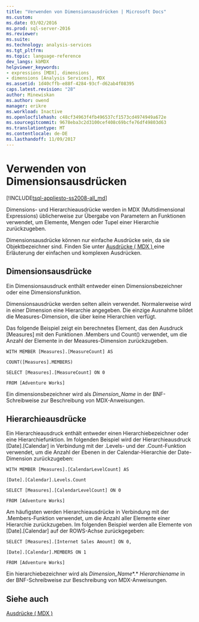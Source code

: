 ```yaml
---
title: "Verwenden von Dimensionsausdrücken | Microsoft Docs"
ms.custom: 
ms.date: 03/02/2016
ms.prod: sql-server-2016
ms.reviewer: 
ms.suite: 
ms.technology: analysis-services
ms.tgt_pltfrm: 
ms.topic: language-reference
dev_langs: kbMDX
helpviewer_keywords:
- expressions [MDX], dimensions
- dimensions [Analysis Services], MDX
ms.assetid: 1d40cffb-e88f-4284-93cf-d62ab4f08395
caps.latest.revision: "28"
author: Minewiskan
ms.author: owend
manager: erikre
ms.workload: Inactive
ms.openlocfilehash: c48cf34963f4fb496537cf1573cd4974949a672e
ms.sourcegitcommit: 9678eba3c2d3100cef408c69bcfe76df49803d63
ms.translationtype: MT
ms.contentlocale: de-DE
ms.lasthandoff: 11/09/2017
---
```

# <a name="using-dimension-expressions"></a>Verwenden von Dimensionsausdrücken
[!INCLUDE[tsql-appliesto-ss2008-all_md](../includes/tsql-appliesto-ss2008-all-md.md)]

  Dimensions- und Hierarchieausdrücke werden in MDX (Multidimensional Expressions) üblicherweise zur Übergabe von Parametern an Funktionen verwendet, um Elemente, Mengen oder Tupel einer Hierarchie zurückzugeben.  
  
 Dimensionsausdrücke können nur einfache Ausdrücke sein, da sie Objektbezeichner sind. Finden Sie unter [Ausdrücke &#40; MDX &#41; ](../mdx/expressions-mdx.md) eine Erläuterung der einfachen und komplexen Ausdrücken.  
  
## <a name="dimension-expressions"></a>Dimensionsausdrücke  
 Ein Dimensionsausdruck enthält entweder einen Dimensionsbezeichner oder eine Dimensionsfunktion.  
  
 Dimensionsausdrücke werden selten allein verwendet. Normalerweise wird in einer Dimension eine Hierarchie angegeben. Die einzige Ausnahme bildet die Measures-Dimension, die über keine Hierarchien verfügt.  
  
 Das folgende Beispiel zeigt ein berechnetes Element, das den Ausdruck [Measures] mit den Funktionen .Members und Count() verwendet, um die Anzahl der Elemente in der Measures-Dimension zurückzugeben.  
  
 `WITH MEMBER [Measures].[MeasureCount] AS`  
  
 `COUNT([Measures].MEMBERS)`  
  
 `SELECT [Measures].[MeasureCount] ON 0`  
  
 `FROM [Adventure Works]`  
  
 Ein dimensionsbezeichner wird als *Dimension_Name* in der BNF-Schreibweise zur Beschreibung von MDX-Anweisungen.  
  
## <a name="hierarchy-expressions"></a>Hierarchieausdrücke  
 Ein Hierarchieausdruck enthält entweder einen Hierarchiebezeichner oder eine Hierarchiefunktion. Im folgenden Beispiel wird der Hierarchieausdruck [Date].[Calendar] in Verbindung mit der .Levels- und der .Count-Funktion verwendet, um die Anzahl der Ebenen in der Calendar-Hierarchie der Date-Dimension zurückzugeben:  
  
 `WITH MEMBER [Measures].[CalendarLevelCount] AS`  
  
 `[Date].[Calendar].Levels.Count`  
  
 `SELECT [Measures].[CalendarLevelCount] ON 0`  
  
 `FROM [Adventure Works]`  
  
 Am häufigsten werden Hierarchieausdrücke in Verbindung mit der .Members-Funktion verwendet, um die Anzahl aller Elemente einer Hierarchie zurückzugeben. Im folgenden Beispiel werden alle Elemente von [Date].[Calendar] auf der ROWS-Achse zurückgegeben:  
  
 `SELECT [Measures].[Internet Sales Amount] ON 0,`  
  
 `[Date].[Calendar].MEMBERS ON 1`  
  
 `FROM [Adventure Works]`  
  
 Ein hierarchiebezeichner wird als *Dimension_Name**.* *Hierarchiename* in der BNF-Schreibweise zur Beschreibung von MDX-Anweisungen.  
  
## <a name="see-also"></a>Siehe auch  
 [Ausdrücke &#40; MDX &#41;](../mdx/expressions-mdx.md)  
  
  

